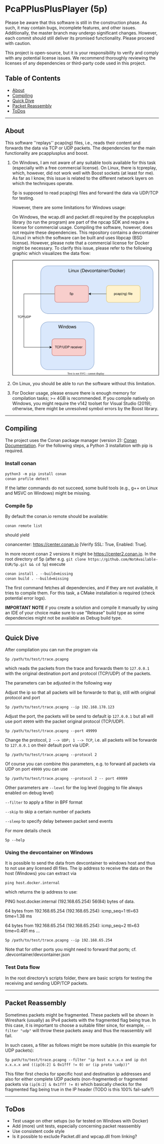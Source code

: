 # **P**ca**PP**lus**P**lus**P**layer (5p)

Please be aware that this software is still in the construction phase. As such, it may contain bugs, incomplete features, and other issues. Additionally, the master branch may undergo significant changes. However, each commit should still deliver its promised functionality. Please proceed with caution.

This project is open-source, but it is your responsibility to verify and comply with any potential license issues.
We recommend thoroughly reviewing the licenses of any dependencies or third-party code used in this project.

## Table of Contents

- [About](#about)
- [Compiling](#compiling)
- [Quick Dive](#quick-dive)
- [Packet Reassembly](#packet-reassembly)
- [ToDos](#todos)


---
<a name="about"></a>
## About

This software ''replays'' pcap(ng) files, i.e., reads their content and forwards the data via TCP or UDP packets.
The dependencies for the main functionality are pcapplusplus and boost.

1. On Windows, I am not aware of any suitable tools available for this task (especially with a free commercial license).
    On Linux, there is tcpreplay, which, however, did not work well with Boost sockets (at least for me).
    As far as I know, this issue is related to the different network layers on which the techniques operate.

    5p is supposed to read pcap(ng) files and forward the data via UDP/TCP for testing.

    However, there are some limitations for Windows usage:

    On Windows, the wcap.dll and packet.dll required by the pcapplusplus library (to run the program) are part of the npcap SDK and require a license for commercial usage.
    Compiling the software, however, does not require these dependencies.
    This repository contains a devcontainer (Linux) in which the software can be built and uses libpcap (BSD license).
    However, please note that a commercial license for Docker might be necessary.
    To clarify this issue, please refer to the following graphic which visualizes the data flow:

    ![dataflow](./docs/assets/dataflow.svg)


2. On Linux, you should be able to run the software without this limitation.

3. For Docker usage, please ensure there is enough memory for compilation tasks; >= 4GB is recommended.
If you compile natively on Windows, you might require the v142 toolset for Visual Studio (2019); otherwise, there might be unresolved symbol errors by the Boost library.

---
<a name="compiling"></a>
## Compiling

The project uses the Conan package manager (version 2): [Conan Documentation](https://docs.conan.io/2/tutorial.html). For the following steps, a Python 3 installation with pip is required.

### Install conan

```shell
python3 -m pip install conan
conan profile detect
```

If the latter commands do not succeed, some build tools (e.g., g++ on Linux and MSVC on Windows) might be missing.

### Compile 5p

By default the conan.io remote should be available:

```shell
conan remote list
```

should yield

conancenter: https://center.conan.io [Verify SSL: True, Enabled: True].

In more recent conan 2 versions it might be https://center2.conan.io.
In the root directory of 5p (after e.g. `git clone https://github.com/NotAvailable-EUR/5p.git && cd 5p`) execute

```shell
conan install . --build=missing
conan build . --build=missing
```

The first command fetches all dependencies, and if they are not available, it tries to compile them. For this task, a CMake installation is required (check potential error logs).

**IMPORTANT NOTE** if you create a solution and compile it manually by using an IDE of your choice make sure to use "Release" build type as some dependencies might not be available as Debug build type.


---
<a name="quick-dive"></a>
## Quick Dive

After compilation you can run the program via

```
5p /path/to/test/trace.pcapng
```

which reads the packets from the trace and forwards them to `127.0.0.1` with the original destination port and protocol (TCP/UDP) of the packets.

The parameters can be adjusted in the following way


Adjust the ip so that all packets will be forwarde to that ip, still with original protocol and port
```
5p /path/to/test/trace.pcapng --ip 192.168.178.123
```

Adjust the port, the packets will be send to default ip `127.0.0.1` but all will use port `49999` with the packet original protocol (TCP/UDP).
```
5p /path/to/test/trace.pcapng --port 49999
```

Change the protocol, `2 --> UDP; 1 --> TCP`, i.e. all packets will be forwarde to `127.0.0.1` on their default port via UDP.
```
5p /path/to/test/trace.pcapng --protocol 2
```

Of course you can combine this parameters, e.g. to forward all packets via UDP on port `49999` you can use
```
5p /path/to/test/trace.pcapng --protocol 2 -- port 49999
```


Other parameters are
`--level` for the log level (logging to file always enabled on debug level)

`--filter` to apply a filter in BPF format

`--skip` to skip a certain number of packets

`--sleep` to specify delay between packet send events


For more details check
```
5p --help
```



### Using the devcontainer on Windows

It is possible to send the data from devcontainer to windows host and thus to not use any licensed dll files.
The ip address to receive the data on the host (Windows) you can extract via

```shell
ping host.docker.internal
```

which returns the ip address to use:

PING host.docker.internal (192.168.65.254) 56(84) bytes of data.

64 bytes from 192.168.65.254 (192.168.65.254): icmp_seq=1 ttl=63 time=1.38 ms

64 bytes from 192.168.65.254 (192.168.65.254): icmp_seq=2 ttl=63 time=0.491 ms
...

```
5p /path/to/test/trace.pcapng --ip 192.168.65.254
```

Note that for other ports you might need to forward that ports; cf. .devcontainer/devcontainer.json



### Test Data flow

In the root directory’s scripts folder, there are basic scripts for testing the receiving and sending UDP/TCP packets.



---
<a name="Packet reassembly"></a>
## Packet Reassembly

Sometimes packets might be fragmented. These packets will be shown in Wireshark (usually) as IPv4 packets with the fragmented flag being true. In this case, it is important to choose a suitable filter since, for example, `--filter "udp"` will throw these packets away and thus the reassembly will fail.

In such cases, a filter as follows might be more suitable (in this example for UDP packets):


```
5p path/to/test/trace.pcapng --filter "ip host x.x.x.x and ip dst x.x.x.x and ((ip[6:2] & 0x1fff != 0) or (ip proto \udp))"
```


This filter first checks for specific host and destination ip addresses and also for either complete UDP packets (non-fragmented) or fragmented packets via `(ip[6:2] & 0x1fff != 0)` which basically checks for the fragmented flag being true in the IP header (TODO is this 100% fail-safe?)



---
<a name="todos"></a>
## ToDos

- Test usage on other setups (so far tested on Windows with Docker)
- Add (more) unit tests, especially concerning packet reassembly
- Use consistent code style
- Is it possible to exclude Packet.dll and wpcap.dll from linking?